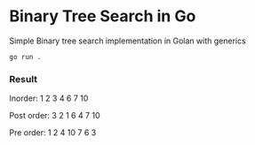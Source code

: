 # Binary Tree Search in Go
Simple Binary tree search implementation in Golan with generics

``` go run . ```

### Result

Inorder:
1
2
3
4
6
7
10

Post order:
3
2
1
6
4
7
10

Pre order:
1
2
4
10
7
6
3
